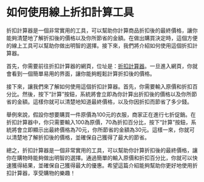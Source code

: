如何使用線上折扣計算工具
============

折扣計算器是一個非常實用的工具，可以幫助你計算商品折扣後的最終價格，讓你能夠清楚地了解折扣後的價格以及你所節省的金額。在做出購買決定時，這個方便的線上工具可以幫助你做出明智的選擇。接下來，我們將介紹如何使用這個折扣計算器。

首先，你需要前往折扣計算器的網頁，位址是：[折扣計算器](https://www.onlinecalculatorsfree.com/zh-tw/financial/discount-calculator.html)。一旦進入網頁，你就會看到一個簡單易用的界面，讓你能夠輕鬆計算折扣後的價格。

接下來，讓我們來了解如何使用這個折扣計算器。首先，你需要輸入原價和折扣百分比。然後，按下“計算”按鈕，系統將會立即為你計算出折扣後的價格以及你所節省的金額。這樣你就可以清楚地知道最終價格，以及你因折扣而節省了多少錢。

舉例來說，假設你想要購買一件原價為100元的衣服，商家正在進行七折促銷。在折扣計算器中，你只需要輸入100為原價，70為折扣百分比，按下“計算”按鈕，系統將會立即顯示出最終價格為70元，你所節省的金額為30元。這樣一來，你就可以清楚地了解折扣後的價格，並確保自己獲得了最大的節省。

總之，折扣計算器是一個非常實用的工具，可以幫助你計算折扣後的最終價格，讓你在購物時能夠做出明智的選擇。通過簡單的輸入原價和折扣百分比，你就可以快速獲得結果，並確保自己獲得最大的優惠。希望這篇介紹能夠幫助你更好地使用折扣計算器，享受購物的樂趣！